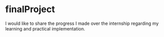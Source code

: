 # finalProject
I would like to share the progress I made over the internship regarding my learning and practical implementation.
